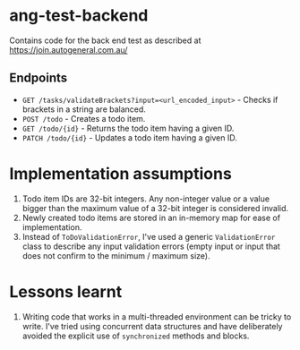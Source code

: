 # ang-test-backend
Contains code for the back end test as described at https://join.autogeneral.com.au/

## Endpoints
* `GET /tasks/validateBrackets?input=<url_encoded_input>` - Checks if brackets in a string are balanced.
* `POST /todo` - Creates a todo item.
* `GET /todo/{id}` - Returns the todo item having a given ID.
* `PATCH /todo/{id}` - Updates a todo item having a given ID.

# Implementation assumptions
1. Todo item IDs are 32-bit integers. Any non-integer value or a value bigger than the maximum value of a 32-bit 
integer is considered invalid.
2. Newly created todo items are stored in an in-memory map for ease of implementation.
3. Instead of `ToDoValidationError`, I've used a generic `ValidationError` class to describe any input validation 
errors (empty input or input that does not confirm to the minimum / maximum size).
 

# Lessons learnt
1. Writing code that works in a multi-threaded environment can be tricky to write. I've tried using concurrent data 
structures and have deliberately avoided the explicit use of `synchronized` methods and blocks.

